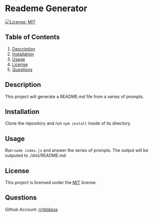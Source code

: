 # Reademe Generator 
  
  [![License: MIT](https://img.shields.io/badge/License-MIT-blue.svg)](https://opensource.org/licenses/MIT)

## Table of Contents

1. [Description](#Description)
1. [Installation](#Installation)
1. [Usage](#Usage)
1. [License](#License)
1. [Questions](#Questions)
      
## Description

This project will generate a README.md file from a series of prompts.

## Installation

Clone the repository and run `npm install` inside of its directory.

## Usage 

Run `node index.js` and answer the series of prompts. The output will be outputed to ./dist/README.md

## License
  
  This project is licensed under the [MIT](https://opensource.org/licenses/MIT) license.
## Questions

Github Account: [rrrbbbsss](https://github.com/rrrbbbsss)


  
      